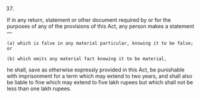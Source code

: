 37.
If in any return, statement or other document required by or for the purposes of any of the provisions of this Act, any person makes a statement—

    (a)	which is false in any material particular, knowing it to be false; or

    (b)	which omits any material fact knowing it to be material,

he shall, save as otherwise expressly provided in this Act, be punishable with imprisonment for a term which may extend to two years, and shall also be liable to fine which may extend to five lakh rupees but which shall not be less than one lakh rupees.
